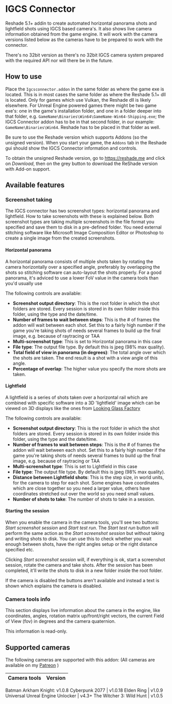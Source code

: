 # IGCS Connector
Reshade 5.1+ addin to create automated horizontal panorama shots and lightfield shots using IGCS based camera's. It also shows live camera information
obtained from the game engine. It will work with the camera versions listed below as the cameras have to be prepared to work with the connector. 

There's no 32bit version as there's no 32bit IGCS camera system prepared with the required API nor will there be in the future.

## How to use
Place the `Igcsconnector.addon` in the same folder as where the game exe is located. This is in most cases the same folder as where the Reshade 5.1+ dll
is located. Only for games which use Vulkan, the Reshade dll is likely elsewhere. For Unreal Engine powered games there might be two
game exe's: one in the game's installation folder, and one in a folder deeper into that folder, e.g. 
`GameName\Binaries\Win64\GameName-Win64-Shipping.exe`; the IGCS Connector addon has to be in that second folder, in our example:
`GameName\Binaries\Win64`. Reshade has to be placed in that folder as well.

Be sure to use the Reshade version which supports Addons (so the unsigned version). When you start your game, the `Addons` tab in 
the Reshade gui should show the IGCS Connector information and controls. 

To obtain the unsigned Reshade version, go to <https://reshade.me> and click on *Download*, then on the grey button to download the ReShade version with Add-on support. 

## Available features

### Screenshot taking

The IGCS connector has two screenshot types: horizontal panorama and lightfield. How to take screenshots with these is explained below. Both screenshot types
are taking multiple screenshots in the file format you specified and save them to disk in a pre-defined folder. You need external stitching software like
Microsoft Image Composition Editor or Photoshop to create a single image from the created screenshots. 

#### Horizontal panorama

A horizontal panorama consists of multiple shots taken by rotating the camera horizontally over a specified angle, preferably by overlapping the shots so 
stitching software can auto-layout the shots properly. For a good panorama, it's adviced to use a lower FoV value in the camera tools than you'd usually use

The following controls are available:

- **Screenshot output directory**: This is the root folder in which the shot folders are stored. Every session is stored in its own folder inside this folder, using the type and the date/time.
- **Number of frames to wait between steps**: This is the # of frames the addon will wait between each shot. Set this to a fairly high number if the game you're taking shots of needs several frames to build up the final image, e.g. because of raytracing or TAA
- **Multi-screenshot type**: This is set to Horizontal panorama in this case
- **File type**: The output file type. By default this is jpeg (98% max quality). 
- **Total field of view in panorama (in degrees)**: The total angle over which the shots are taken. The end result is a shot with a view angle of this angle. 
- **Percentage of overlap**: The higher value you specify the more shots are taken. 

#### Lightfield

A lightfield is a series of shots taken over a horizontal rail which are combined with specific software into a 3D 'lightfield' image which can be viewed
on 3D displays like the ones from [Looking Glass Factory](https://lookingglassfactory.com) 

The following controls are available:

- **Screenshot output directory**: This is the root folder in which the shot folders are stored. Every session is stored in its own folder inside this folder, using the type and the date/time.
- **Number of frames to wait between steps**: This is the # of frames the addon will wait between each shot. Set this to a fairly high number if the game you're taking shots of needs several frames to build up the final image, e.g. because of raytracing or TAA
- **Multi-screenshot type**: This is set to Lightfield in this case
- **File type**: The output file type. By default this is jpeg (98% max quality). 
- **Distance between Lightfield shots**: This is the step size, in world units, for the camera to step for each shot. Some engines have coordinates which are close together so you need a larger value, others have coordinates stretched out over the world so you need small values. 
- **Number of shots to take**: The number of shots to take in a session. 

#### Starting the session
When you enable the camera in the camera tools, you'll see two buttons: *Start screenshot session* and *Start test run*. The *Start test run* button will
perform the same action as the *Start screenshot session* but without taking and writing shots to disk. You can use this to check whether you wait enough 
between shots, have the right angles setup or the right distance specified etc. 

Clicking *Start screenshot session* will, if everything is ok, start a screenshot session, rotate the camera and take shots. After the session has been 
completed, it'll write the shots to disk in a new folder inside the root folder. 

If the camera is disabled the buttons aren't available and instead a text is shown which explains the camera is disabled.

### Camera tools info

This section displays live information about the camera in the engine, like coordinates, angles, rotation matrix up/front/right vectors, the current Field of
View (fov) in degrees and the camera quaternion. 

This information is read-only. 

## Supported cameras

The following cameras are supported with this addon: (All cameras are available on my [Patreon](https://patreon.com/Otis_Inf) )

Camera tools | Version
--|--
Batman Arkham Knight: v1.0.8
Cyberpunk 2077 | v1.0.18
Elden Ring | v1.0.9
Universal Unreal Engine Unlocker | v4.3+
The Witcher 3: Wild Hunt | v1.0.5
